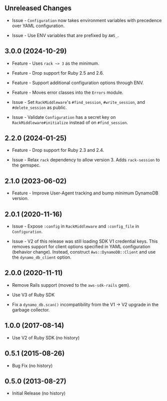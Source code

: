 Unreleased Changes
------------------

* Issue - `Configuration` now takes environment variables with precedence over YAML configuration.

* Issue - Use ENV variables that are prefixed by `AWS_`.

3.0.0 (2024-10-29)
------------------

* Feature - Uses `rack ~> 3` as the minimum.

* Feature - Drop support for Ruby 2.5 and 2.6.

* Feature - Support additional configuration options through ENV.

* Feature - Moves error classes into the `Errors` module.

* Issue - Set `RackMiddleware`'s `#find_session`, `#write_session`, and `#delete_session` as public.

* Issue - Validate `Configuration` has a secret key on `RackMiddleware#initialize` instead of on `#find_session`.

2.2.0 (2024-01-25)
------------------

* Feature - Drop support for Ruby 2.3 and 2.4.

* Issue - Relax `rack` dependency to allow version 3. Adds `rack-session` to the gemspec.

2.1.0 (2023-06-02)
------------------

* Feature - Improve User-Agent tracking and bump minimum DynamoDB version.

2.0.1 (2020-11-16)
------------------

* Issue - Expose `:config` in `RackMiddleware` and `:config_file` in `Configuration`.

* Issue - V2 of this release was still loading SDK V1 credential keys. This removes support for client options specified in YAML configuration (behavior change). Instead, construct `Aws::DynamoDB::Client` and use the `dynamo_db_client` option.

2.0.0 (2020-11-11)
------------------

* Remove Rails support (moved to the `aws-sdk-rails` gem).

* Use V3 of Ruby SDK

* Fix a `dynamo_db.scan()` incompatibility from the V1 -> V2 upgrade in the garbage collector.

1.0.0 (2017-08-14)
------------------

* Use V2 of Ruby SDK (no history)


0.5.1 (2015-08-26)
------------------

* Bug Fix (no history)

0.5.0 (2013-08-27)
------------------

* Initial Release (no history)
